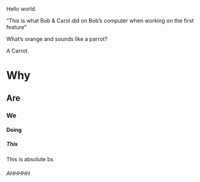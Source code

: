 Hello world.

“This is what Bob & Carol did on Bob’s computer when working on the first feature”

What’s orange and sounds like a parrot?

A Carrot.

# Why

## Are

### We

#### Doing

##### This

This is absolute bs 

###### AHHHHH

